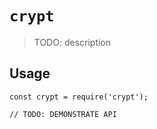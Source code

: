 # `crypt`

> TODO: description

## Usage

```
const crypt = require('crypt');

// TODO: DEMONSTRATE API
```
